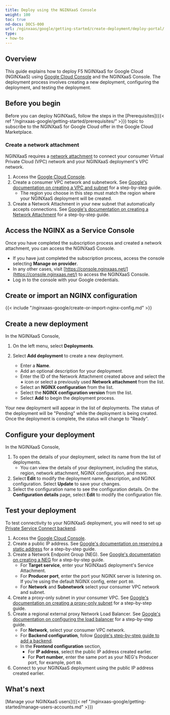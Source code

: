 ```yaml
---
title: Deploy using the NGINXaaS Console
weight: 100
toc: true
nd-docs: DOCS-000
url: /nginxaas/google/getting-started/create-deployment/deploy-portal/
type:
- how-to
---
```


## Overview

This guide explains how to deploy F5 NGINXaaS for Google Cloud (NGINXaaS) using [Google Cloud Console](https://console.cloud.google.com) and the NGINXaaS Console. The deployment process involves creating a new deployment, configuring the deployment, and testing the deployment.

## Before you begin

Before you can deploy NGINXaaS, follow the steps in the [Prerequisites]({{< ref "/nginxaas-google/getting-started/prerequisites/" >}}) topic to subscribe to the NGINXaaS for Google Cloud offer in the Google Cloud Marketplace.

### Create a network attachment

NGINXaaS requires a [network attachment](https://cloud.google.com/vpc/docs/about-network-attachments) to connect your consumer Virtual Private Cloud (VPC) network and your NGINXaaS deployment's VPC network.

1. Access the [Google Cloud Console](https://console.cloud.google.com/).
1. Create a consumer VPC network and subnetwork. See [Google's documentation on creating a VPC and subnet](https://cloud.google.com/vpc/docs/create-modify-vpc-networks#console_1) for a step-by-step guide.
   - The region you choose in this step must match the region where your NGINXaaS deployment will be created.
1. Create a Network Attachment in your new subnet that automatically accepts connections. See [Google's documentation on creating a Network Attachment](https://cloud.google.com/vpc/docs/create-manage-network-attachments#console_1) for a step-by-step guide.

## Access the NGINX as a Service Console

Once you have completed the subscription process and created a network attachment, you can access the NGINXaaS Console.

- If you have just completed the subscription process, access the console selecting **Manage on provider**.
- In any other cases, visit [https://console.nginxaas.net/](https://console.nginxaas.net/) to access the NGINXaaS Console.
- Log in to the console with your Google credentials.

## Create or import an NGINX configuration

{{< include "/nginxaas-google/create-or-import-nginx-config.md" >}}

## Create a new deployment

In the NGINXaaS Console,

1. On the left menu, select **Deployments**.
1. Select **Add deployment** to create a new deployment.

   - Enter a **Name**.
   - Add an optional description for your deployment.
   - Enter the ID of the Network Attachment created above and select the **+** icon or select a previously used **Network attachment** from the list.
   - Select an **NGINX configuration** from the list.
   - Select the **NGINX configuration version** from the list.
   - Select **Add** to begin the deployment process.

Your new deployment will appear in the list of deployments. The status of the deployment will be "Pending" while the deployment is being created. Once the deployment is complete, the status will change to "Ready".

## Configure your deployment

In the NGINXaaS Console,

1. To open the details of your deployment, select its name from the list of deployments.
   - You can view the details of your deployment, including the status, region, network attachment, NGINX configuration, and more.
1. Select **Edit** to modify the deployment name, description, and NGINX configuration. Select **Update** to save your changes.
1. Select the configuration name to see the configuration details. On the **Configuration details** page, select **Edit** to modify the configuration file.

## Test your deployment

To test connectivity to your NGINXaaS deployment, you will need to set up [Private Service Connect backend](https://cloud.google.com/vpc/docs/private-service-connect-backends).

1. Access the [Google Cloud Console](https://console.cloud.google.com/).
1. Create a public IP address. See [Google's documentation on reserving a static address](https://cloud.google.com/load-balancing/docs/tcp/set-up-ext-reg-tcp-proxy-zonal#console_3) for a step-by-step guide.
1. Create a Network Endpoint Group (NEG). See [Google's documentation on creating a NEG](https://cloud.google.com/vpc/docs/access-apis-managed-services-private-service-connect-backends#console) for a step-by-step guide.
   - For **Target service**, enter your NGINXaaS deployment's Service Attachment.
   - For **Producer port**, enter the port your NGINX server is listening on. If you're using the default NGINX config, enter port `80`.
   - For **Network** and **Subnetwork** select your consumer VPC network and subnet.
1. Create a proxy-only subnet in your consumer VPC. See [Google's documentation on creating a proxy-only subnet](https://cloud.google.com/load-balancing/docs/tcp/set-up-ext-reg-tcp-proxy-zonal#console_1) for a step-by-step guide.
1. Create a regional external proxy Network Load Balancer. See [Google's documentation on configuring the load balancer](https://cloud.google.com/load-balancing/docs/tcp/set-up-ext-reg-tcp-proxy-zonal#console_6) for a step-by-step guide.
   - For **Network**, select your consumer VPC network.
   - For **Backend configuration**, follow [Google's step-by-step guide to add a backend](https://cloud.google.com/vpc/docs/access-apis-managed-services-private-service-connect-backends#console_5).
   - In the **Frontend configuration** section,
      - For **IP address**, select the public IP address created earlier.
      - For **Port number**, enter the same port as your NEG's Producer port, for example, port `80`.
1. Connect to your NGINXaaS deployment using the public IP address created earlier.

## What's next

[Manage your NGINXaaS users]({{< ref "/nginxaas-google/getting-started/manage-users-accounts.md" >}})